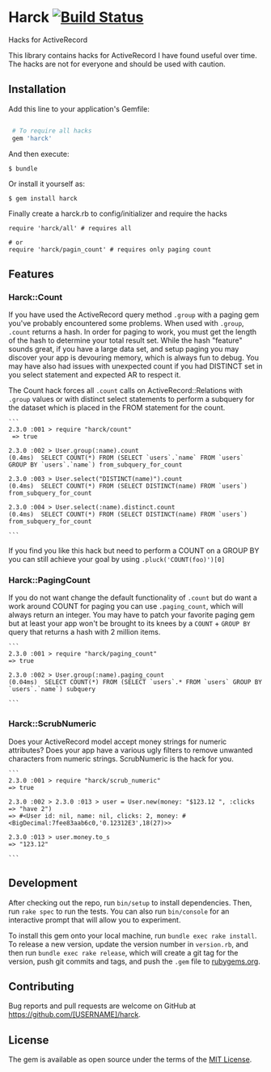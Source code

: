 # Harck [![Build Status](https://travis-ci.org/JoshMcKin/harck.svg?branch=master)](https://travis-ci.org/JoshMcKin/harck)

Hacks for ActiveRecord

This library contains hacks for ActiveRecord I have found useful over time. The hacks are not for everyone and should be used with caution.

## Installation

Add this line to your application's Gemfile:

```ruby

 # To require all hacks
 gem 'harck'

```

And then execute:

    $ bundle

Or install it yourself as:

    $ gem install harck

Finally create a harck.rb to config/initializer and require the hacks

```
require 'harck/all' # requires all

# or
require 'harck/pagin_count' # requires only paging count

```

## Features

### Harck::Count

If you have used the ActiveRecord query method `.group` with a paging gem you've probably encountered some problems. When used with `.group`, `.count` returns a hash. In order for paging to work, you must get the length of the hash to determine your total result set. While the hash "feature" sounds great, if you have a large data set, and setup paging you may discover your app is devouring memory, which is always fun to debug. You may have also had issues with unexpected count if you had DISTINCT set in you select statement and expected AR to respect it.

The Count hack forces all `.count` calls on ActiveRecord::Relations with `.group` values or with distinct select statements to perform a subquery for the dataset which is placed in the FROM statement for the count.

	```
	2.3.0 :001 > require "harck/count"
	 => true
	
	2.3.0 :002 > User.group(:name).count
    (0.4ms)  SELECT COUNT(*) FROM (SELECT `users`.`name` FROM `users` GROUP BY `users`.`name`) from_subquery_for_count

	2.3.0 :003 > User.select("DISTINCT(name)").count
	(0.4ms)  SELECT COUNT(*) FROM (SELECT DISTINCT(name) FROM `users`) from_subquery_for_count

	2.3.0 :004 > User.select(:name).distinct.count
	(0.4ms)  SELECT COUNT(*) FROM (SELECT DISTINCT(name) FROM `users`) from_subquery_for_count

	```

If you find you like this hack but need to perform a COUNT on a GROUP BY you can still achieve your goal by using `.pluck('COUNT(foo)')[0]`

### Harck::PagingCount

If you do not want change the default functionality of `.count` but do want a work around COUNT for paging you can use `.paging_count`, which will always return an integer. You may have to patch your favorite paging gem but at least your app won't be brought to its knees by a `COUNT` + `GROUP BY` query that returns a hash with 2 million items.

	```
	2.3.0 :001 > require "harck/paging_count"
	=> true

	2.3.0 :002 > User.group(:name).paging_count
	(0.04ms)  SELECT COUNT(*) FROM (SELECT `users`.* FROM `users` GROUP BY `users`.`name`) subquery

	```

### Harck::ScrubNumeric

Does your ActiveRecord model accept money strings for numeric attributes? Does your app have a various ugly filters to remove unwanted characters from numeric strings. ScrubNumeric is the hack for you.

	```
	2.3.0 :001 > require "harck/scrub_numeric"
	=> true

	2.3.0 :002 > 2.3.0 :013 > user = User.new(money: "$123.12 ", :clicks => "have 2")
    => #<User id: nil, name: nil, clicks: 2, money: #<BigDecimal:7fee83aab6c0,'0.12312E3',18(27)>> 

    2.3.0 :013 > user.money.to_s
 	=> "123.12" 

	```

## Development

After checking out the repo, run `bin/setup` to install dependencies. Then, run `rake spec` to run the tests. You can also run `bin/console` for an interactive prompt that will allow you to experiment.

To install this gem onto your local machine, run `bundle exec rake install`. To release a new version, update the version number in `version.rb`, and then run `bundle exec rake release`, which will create a git tag for the version, push git commits and tags, and push the `.gem` file to [rubygems.org](https://rubygems.org).

## Contributing

Bug reports and pull requests are welcome on GitHub at https://github.com/[USERNAME]/harck.


## License

The gem is available as open source under the terms of the [MIT License](http://opensource.org/licenses/MIT).

